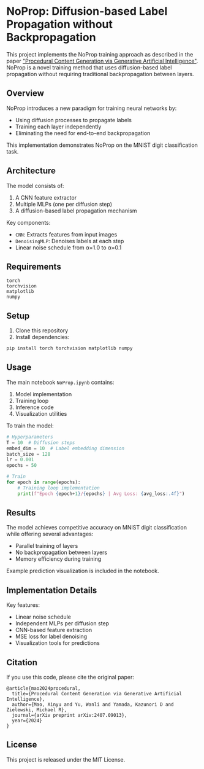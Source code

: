# NoProp: Diffusion-based Label Propagation without Backpropagation

This project implements the NoProp training approach as described in the paper ["Procedural Content Generation via Generative Artificial Intelligence"](https://arxiv.org/abs/2407.09013). NoProp is a novel training method that uses diffusion-based label propagation without requiring traditional backpropagation between layers.

## Overview

NoProp introduces a new paradigm for training neural networks by:
- Using diffusion processes to propagate labels
- Training each layer independently
- Eliminating the need for end-to-end backpropagation

This implementation demonstrates NoProp on the MNIST digit classification task.

## Architecture

The model consists of:
1. A CNN feature extractor
2. Multiple MLPs (one per diffusion step)
3. A diffusion-based label propagation mechanism

Key components:
- `CNN`: Extracts features from input images
- `DenoisingMLP`: Denoises labels at each step
- Linear noise schedule from α=1.0 to α=0.1

## Requirements

```
torch
torchvision
matplotlib
numpy
```

## Setup

1. Clone this repository
2. Install dependencies:
```bash
pip install torch torchvision matplotlib numpy
```

## Usage

The main notebook `NoProp.ipynb` contains:
1. Model implementation
2. Training loop
3. Inference code
4. Visualization utilities

To train the model:
```python
# Hyperparameters
T = 10  # Diffusion steps
embed_dim = 10  # Label embedding dimension
batch_size = 128
lr = 0.001
epochs = 50

# Train
for epoch in range(epochs):
    # Training loop implementation
    print(f"Epoch {epoch+1}/{epochs} | Avg Loss: {avg_loss:.4f}")
```

## Results

The model achieves competitive accuracy on MNIST digit classification while offering several advantages:
- Parallel training of layers
- No backpropagation between layers
- Memory efficiency during training

Example prediction visualization is included in the notebook.

## Implementation Details

Key features:
- Linear noise schedule
- Independent MLPs per diffusion step
- CNN-based feature extraction
- MSE loss for label denoising
- Visualization tools for predictions

## Citation

If you use this code, please cite the original paper:
```
@article{mao2024procedural,
  title={Procedural Content Generation via Generative Artificial Intelligence},
  author={Mao, Xinyu and Yu, Wanli and Yamada, Kazunori D and Zielewski, Michael R},
  journal={arXiv preprint arXiv:2407.09013},
  year={2024}
}
```

## License

This project is released under the MIT License.

